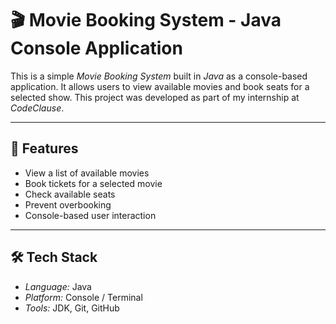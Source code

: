 # 🎬 Movie Booking System - Java Console Application

This is a simple *Movie Booking System* built in *Java* as a console-based application. It allows users to view available movies and book seats for a selected show. This project was developed as part of my internship at *CodeClause*.

---

## 📌 Features

- View a list of available movies
- Book tickets for a selected movie
- Check available seats
- Prevent overbooking
- Console-based user interaction

---

## 🛠 Tech Stack

- *Language:* Java  
- *Platform:* Console / Terminal  
- *Tools:* JDK, Git, GitHub  
